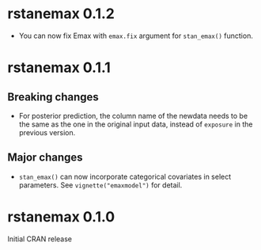 
# rstanemax 0.1.2

* You can now fix Emax with `emax.fix` argument for `stan_emax()` function.


# rstanemax 0.1.1

## Breaking changes

* For posterior prediction, the column name of the newdata needs to be the same as the one in the original input data, instead of `exposure` in the previous version.

## Major changes

* `stan_emax()` can now incorporate categorical covariates in select parameters. 
  See `vignette("emaxmodel")` for detail.

# rstanemax 0.1.0

Initial CRAN release
